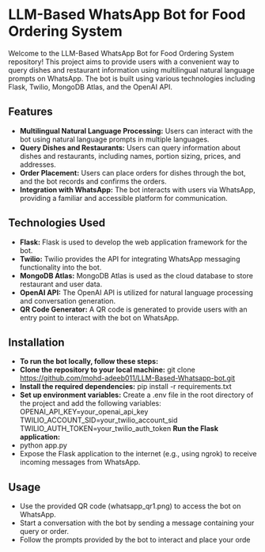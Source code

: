 # LLM-Based WhatsApp Bot for Food Ordering System
Welcome to the LLM-Based WhatsApp Bot for Food Ordering System repository! This project aims to provide users with a convenient way to query dishes and restaurant information using multilingual natural language prompts on WhatsApp. The bot is built using various technologies including Flask, Twilio, MongoDB Atlas, and the OpenAI API.

## Features
- **Multilingual Natural Language Processing:** Users can interact with the bot using natural language prompts in multiple languages.
- **Query Dishes and Restaurants:** Users can query information about dishes and restaurants, including names, portion sizing, prices, and addresses.
- **Order Placement:** Users can place orders for dishes through the bot, and the bot records and confirms the orders.
- **Integration with WhatsApp:** The bot interacts with users via WhatsApp, providing a familiar and accessible platform for communication.
## Technologies Used
- **Flask:** Flask is used to develop the web application framework for the bot.
- **Twilio:** Twilio provides the API for integrating WhatsApp messaging functionality into the bot.
- **MongoDB Atlas:** MongoDB Atlas is used as the cloud database to store restaurant and user data.
- **OpenAI API:** The OpenAI API is utilized for natural language processing and conversation generation.
- **QR Code Generator:** A QR code is generated to provide users with an entry point to interact with the bot on WhatsApp.

## Installation
- **To run the bot locally, follow these steps:**
- **Clone the repository to your local machine:** git clone https://github.com/mohd-adeeb011/LLM-Based-Whatsapp-bot.git
- **Install the required dependencies:** pip install -r requirements.txt
- **Set up environment variables:** Create a .env file in the root directory of the project and add the following variables:
OPENAI_API_KEY=your_openai_api_key
TWILIO_ACCOUNT_SID=your_twilio_account_sid
TWILIO_AUTH_TOKEN=your_twilio_auth_token
**Run the Flask application:**
- python app.py
- Expose the Flask application to the internet (e.g., using ngrok) to receive incoming messages from WhatsApp.

## Usage
- Use the provided QR code (whatsapp_qr1.png) to access the bot on WhatsApp.
- Start a conversation with the bot by sending a message containing your query or order.
- Follow the prompts provided by the bot to interact and place your orde
